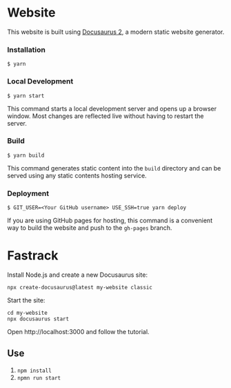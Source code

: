 # Website

This website is built using [Docusaurus 2](https://docusaurus.io/), a modern static website generator.

### Installation

```
$ yarn
```

### Local Development

```
$ yarn start
```

This command starts a local development server and opens up a browser window. Most changes are reflected live without having to restart the server.

### Build

```
$ yarn build
```

This command generates static content into the `build` directory and can be served using any static contents hosting service.

### Deployment

```
$ GIT_USER=<Your GitHub username> USE_SSH=true yarn deploy
```

If you are using GitHub pages for hosting, this command is a convenient way to build the website and push to the `gh-pages` branch.


# Fastrack 
Install Node.js and create a new Docusaurus site:

```
npx create-docusaurus@latest my-website classic
```
Start the site:

```
cd my-website
npx docusaurus start
```

Open http://localhost:3000 and follow the tutorial.

## Use
1. `npm install`
2. `npmn run start`